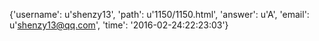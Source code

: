 {'username': u'shenzy13', 'path': u'1150/1150.html', 'answer': u'A', 'email': u'shenzy13@qq.com', 'time': '2016-02-24:22:23:03'}